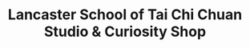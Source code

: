 ---
title: "Lancaster School of Tai Chi Chuan Studio & Curiosity Shop"
url: /lancaster/lancaster-school-of-tai-chi-chuan-studio-and-curiosity-shop/
shop: collector
---